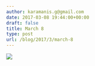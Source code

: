 ```yaml
---
author: karamanis.g@gmail.com
date: 2017-03-08 19:44:00+00:00
draft: false
title: March 8
type: post
url: /blog/2017/3/march-8
---
```


![](https://images.squarespace-cdn.com/content/v1/4f3f61bae4b063b909445965/1488991453125-30JT7EJ85OIJJSVDSO8I/ke17ZwdGBToddI8pDm48kFWxnDtCdRm2WA9rXcwtIYR7gQa3H78H3Y0txjaiv_0fDoOvxcdMmMKkDsyUqMSsMWxHk725yiiHCCLfrh8O1z5QPOohDIaIeljMHgDF5CVlOqpeNLcJ80NK65_fV7S1UcTSrQkGwCGRqSxozz07hWZrYGYYH8sg4qn8Lpf9k1pYMHPsat2_S1jaQY3SwdyaXg/image-asset.jpeg?format=original)

